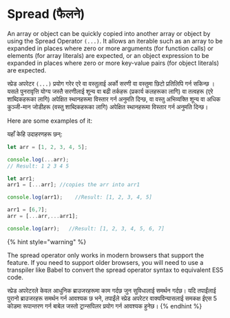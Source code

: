 # Spread (फैलने)

An array or object can be quickly copied into another array or object by using the Spread Operator `(...)`. It allows an iterable such as an array to be expanded in places where zero or more arguments (for function calls) or elements (for array literals) are expected, or an object expression to be expanded in places where zero or more key-value pairs (for object literals) are expected.

स्प्रेड अपरेटर `(...)` प्रयोग गरेर एरे वा वस्तुलाई अर्को सरणी वा वस्तुमा छिटो प्रतिलिपि गर्न सकिन्छ । यसले पुनरावृत्ति योग्य जस्तै सरणीलाई शून्य वा बढी तर्कहरू (प्रकार्य कलहरूका लागि) वा तत्वहरू (एरे शाब्दिकहरूका लागि) अपेक्षित स्थानहरूमा विस्तार गर्न अनुमति दिन्छ, वा वस्तु अभिव्यक्ति शून्य वा अधिक कुञ्जी-मान जोडीहरू (वस्तु शाब्दिकहरूका लागि) अपेक्षित स्थानहरूमा विस्तार गर्न अनुमति दिन्छ।

Here are some  examples of it:

यहाँ केहि उदाहरणहरू छन्:

```javascript
let arr = [1, 2, 3, 4, 5]; 

console.log(...arr); 
// Result: 1 2 3 4 5

let arr1;
arr1 = [...arr]; //copies the arr into arr1 

console.log(arr1);    //Result: [1, 2, 3, 4, 5]

arr1 = [6,7];
arr = [...arr,...arr1];

console.log(arr);   //Result: [1, 2, 3, 4, 5, 6, 7]

```

{% hint style="warning" %}


The spread operator only works in modern browsers that support the feature. If you need to support older browsers, you will need to use a transpiler like Babel to convert the spread operator syntax to equivalent ES5 code.

स्प्रेड अपरेटरले केवल आधुनिक ब्राउजरहरूमा काम गर्दछ जुन सुविधालाई समर्थन गर्दछ। यदि तपाईंलाई पुरानो ब्राउजरहरू समर्थन गर्न आवश्यक छ भने, तपाईंले स्प्रेड अपरेटर वाक्यविन्यासलाई समकक्ष ईएस 5 कोडमा रूपान्तरण गर्न बाबेल जस्तो ट्रान्सपिलर प्रयोग गर्न आवश्यक हुनेछ।
{% endhint %}
